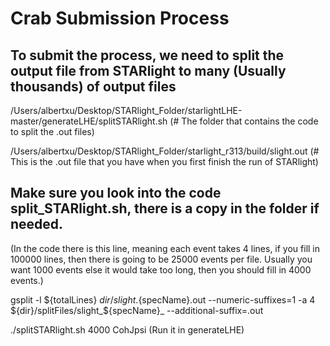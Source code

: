 # Crab Submission Process

## To submit the process, we need to split the output file from STARlight to many (Usually thousands) of output files

/Users/albertxu/Desktop/STARlight_Folder/starlightLHE-master/generateLHE/splitSTARlight.sh (# The folder that contains the code to split the .out files)

/Users/albertxu/Desktop/STARlight_Folder/starlight_r313/build/slight.out (# This is the .out file that you have when you first finish the run of STARlight)

## Make sure you look into the code split_STARlight.sh, there is a copy in the folder if needed.
(In the code there is this line, meaning each event takes 4 lines, if you fill in 100000 lines, then there is going to be 25000 events per file. Usually you want 1000 events else it would take too long, then you should fill in 4000 events.)

gsplit -l ${totalLines} ${dir}/slight.${specName}.out  --numeric-suffixes=1  -a 4   ${dir}/splitFiles/slight_${specName}_  --additional-suffix=.out

./splitSTARlight.sh 4000 CohJpsi (Run it in generateLHE)

